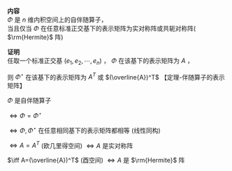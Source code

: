 **内容**    
 $\Phi$ 是 $n$ 维内积空间上的自伴随算子，    
当且仅当 $\Phi$ 在任意标准正交基下的表示矩阵为实对称阵或共轭对称阵( $\rm{Hermite}$ 阵)    
    
**证明**    
任取一个标准正交基 $(e_1,e_2,\cdots,e_n)$ ， $\Phi$ 在该基下的表示矩阵为 $A$ ，    
    
则 $\Phi^\star$ 在该基下的表示矩阵为 $A^T$ 或 $(\overline{A})^T$ 【定理-伴随算子的表示矩阵】    
    
 $\Phi$ 是自伴随算子    
    
 $\iff\Phi=\Phi^\star$     
    
 $\iff\Phi,\Phi^\star$ 在任意相同基下的表示矩阵都相等 (线性同构)    
    
 $\iff A=A^T$ (欧几里得空间) $\iff A$ 是实对称阵    
    
 $\iff A=(\overline{A})^T$  (酉空间) $\iff A$ 是 $\rm{Hermite}$ 阵    
